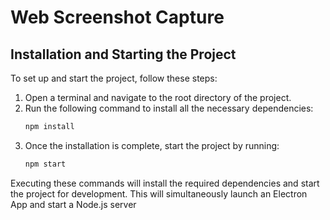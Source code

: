 # Web Screenshot Capture

## Installation and Starting the Project

To set up and start the project, follow these steps:

1. Open a terminal and navigate to the root directory of the project.
2. Run the following command to install all the necessary dependencies:
   ```sh
   npm install
   ```
3. Once the installation is complete, start the project by running: 
   ```sh
   npm start 
   ```

Executing these commands will install the required dependencies and start the project for development. This will simultaneously launch an Electron App and start a Node.js server
